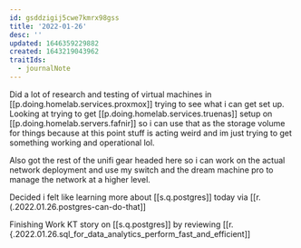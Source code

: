```yaml
---
id: gsddzigij5cwe7kmrx98gss
title: '2022-01-26'
desc: ''
updated: 1646359229882
created: 1643219043962
traitIds:
  - journalNote
---
```


Did a lot of research and testing of virtual machines in [[p.doing.homelab.services.proxmox]] trying to see what i can get set up. Looking at trying to get [[p.doing.homelab.services.truenas]] setup on [[p.doing.homelab.servers.fafnir]] so i can use that as the storage volume for things because at this point stuff is acting weird and im just trying to get something working and operational lol. 

Also got the rest of the unifi gear headed here so i can work on the actual network deployment and use my switch and the dream machine pro to manage the network at a higher level.

Decided i felt like learning more about [[s.q.postgres]] today via [[r.(.2022.01.26.postgres-can-do-that]]

Finishing Work KT story on [[s.q.postgres]] by reviewing [[r.{.2022.01.26.sql_for_data_analytics_perform_fast_and_efficient]]
